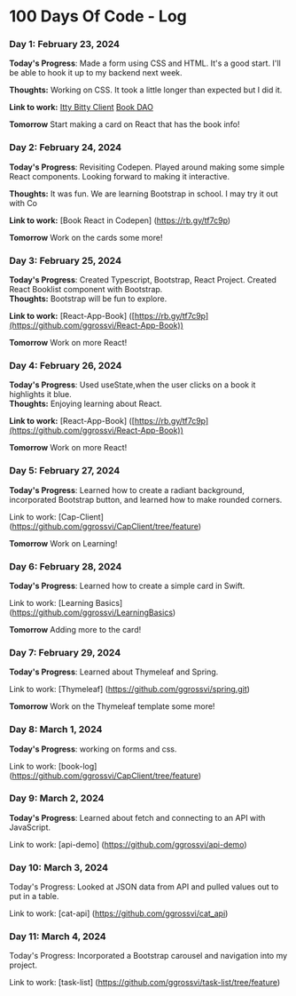 # 100 Days Of Code - Log

### Day 1: February 23, 2024

**Today's Progress**: Made a form using CSS and HTML.  It's a good start.  I'll be able to hook it up to my backend next week.

**Thoughts:** Working on CSS.  It took a little longer than expected but I did it. 

**Link to work:** [Itty Bitty Client](https://github.com/ggrossvi/IttyBittyClient)
[Book DAO](https://github.com/ggrossvi/BookDaoProject)

**Tomorrow** Start making a card on React that has the book info! 


### Day 2: February 24, 2024

**Today's Progress**: Revisiting Codepen.  Played around making some simple React components.  Looking forward to making it interactive.  

**Thoughts:** It was fun. We are learning Bootstrap in school. I may try it out with Co 

**Link to work:** [Book React in Codepen] (https://rb.gy/tf7c9p)

**Tomorrow** Work on the cards some more! 

### Day 3: February 25, 2024

**Today's Progress**: Created Typescript, Bootstrap, React Project.  Created React Booklist component with Bootstrap.  
**Thoughts:** Bootstrap will be fun to explore. 

**Link to work:** [React-App-Book] ([https://rb.gy/tf7c9p](https://github.com/ggrossvi/React-App-Book))

**Tomorrow** Work on more React! 


### Day 4: February 26, 2024


**Today's Progress**: Used useState,when the user clicks on a book it highlights it blue.  
**Thoughts:** Enjoying learning about React. 

**Link to work:** [React-App-Book] ([https://rb.gy/tf7c9p](https://github.com/ggrossvi/React-App-Book))

**Tomorrow** Work on more React! 

### Day 5: February 27, 2024
**Today's Progress**: Learned how to create a radiant background, incorporated Bootstrap button, and learned how to make rounded corners.

Link to work: [Cap-Client] (https://github.com/ggrossvi/CapClient/tree/feature)

**Tomorrow** Work on Learning!  

### Day 6: February 28, 2024
**Today's Progress**: Learned how to create a simple card in Swift.

Link to work: [Learning Basics] (https://github.com/ggrossvi/LearningBasics)

**Tomorrow** Adding more to the card! 

### Day 7: February 29, 2024
**Today's Progress**: Learned about Thymeleaf and Spring.

Link to work: [Thymeleaf] (https://github.com/ggrossvi/spring.git)

**Tomorrow** Work on the Thymeleaf template some more! 

### Day 8: March 1, 2024
**Today's Progress**: working on forms and css.

Link to work: [book-log] (https://github.com/ggrossvi/CapClient/tree/feature)


### Day 9: March 2, 2024
**Today's Progress**: Learned about fetch and connecting to an API with JavaScript.

Link to work: [api-demo] (https://github.com/ggrossvi/api-demo)

### Day 10: March 3, 2024
Today's Progress: Looked at JSON data from API and pulled values out to put in a table.

Link to work: [cat-api] (https://github.com/ggrossvi/cat_api)

### Day 11: March 4, 2024
Today's Progress: Incorporated a Bootstrap carousel and navigation into my project.

Link to work: [task-list] (https://github.com/ggrossvi/task-list/tree/feature)















